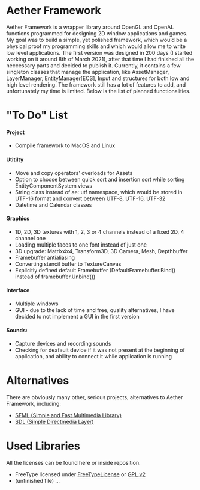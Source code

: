 # Aether Framework
Aether Framework is a wrapper library around OpenGL and OpenAL functions programmed for designing 2D window applications and games.
My goal was to build a simple, yet polished framework, which would be a physical proof my programming skills and which would allow me to write low level applications.
The first version was designed in 200 days (I started working on it around 8th of March 2021), after that time I had finished all the neccessary parts and decided to publish it.
Currently, it contains a few singleton classes that manage the application, like AssetManager, LayerManager, EntityManager[ECS], Input and structures for both low and high level rendering.
The framework still has a lot of features to add, and unfortunately my time is limited.
Below is the list of planned functionalities.

# "To Do" List
#### Project
- Compile framework to MacOS and Linux
#### Utitilty
- Move and copy operators' overloads for Assets
- Option to choose between quick sort and insertion sort while sorting EntityComponentSystem views
- String class instead of ae::utf namespace, which would be stored in UTF-16 format and convert between UTF-8, UTF-16, UTF-32
- Datetime and Calendar classes
#### Graphics
- 1D, 2D, 3D textures with 1, 2, 3 or 4 channels instead of a fixed 2D, 4 channel one
- Loading multiple faces to one font instead of just one
- 3D upgrade: Matrix4x4, Transform3D, 3D Camera, Mesh, Depthbuffer
- Framebuffer antialiasing
- Converting stencil buffer to TextureCanvas
- Explicitly defined default Framebuffer (DefaultFramebuffer.Bind() instead of framebuffer.Unbind())
#### Interface
- Multiple windows
- GUI - due to the lack of time and free, quality alternatives, I have decided to not implement a GUI in the first version
#### Sounds:
- Capture devices and recording sounds
- Checking for deafault device if it was not present at the beginning of application, 
and ability to connect it while application is running

# Alternatives
There are obviously many other, serious projects, alternatives to Aether Framework, including:
- [SFML (Simple and Fast Multimedia Library)](https://www.sfml-dev.org/)
- [SDL (Simple Directmedia Layer)](https://www.libsdl.org/)

# Used Libraries
All the licenses can be found here or inside reposition.
- FreeType licensed under [FreeTypeLicense](_LICENSE_) or [GPL v2](_LICENSE)
- (unfinished file) ...
